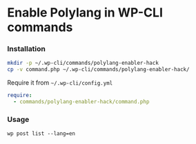 # Enable Polylang in WP-CLI commands

### Installation

```bash
mkdir -p ~/.wp-cli/commands/polylang-enabler-hack
cp -v command.php ~/.wp-cli/commands/polylang-enabler-hack/
```

Require it from `~/.wp-cli/config.yml`

```yml
require:
  - commands/polylang-enabler-hack/command.php
```

### Usage

`wp post list --lang=en`

